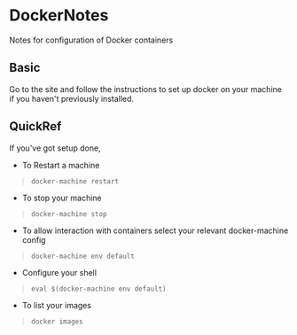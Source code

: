 # DockerNotes
Notes for configuration of Docker containers

## Basic
Go to the site and follow the instructions to set up docker on your machine
if you haven't previously installed.

## QuickRef
If you've got setup done,

- To Restart a machine
> ```docker-machine restart```
- To stop your machine
> ```docker-machine stop```

- To allow interaction with containers select your relevant
docker-machine config
> ```docker-machine env default```
- Configure your shell
> ```eval $(docker-machine env default)```

- To list your images
> ```docker images```


